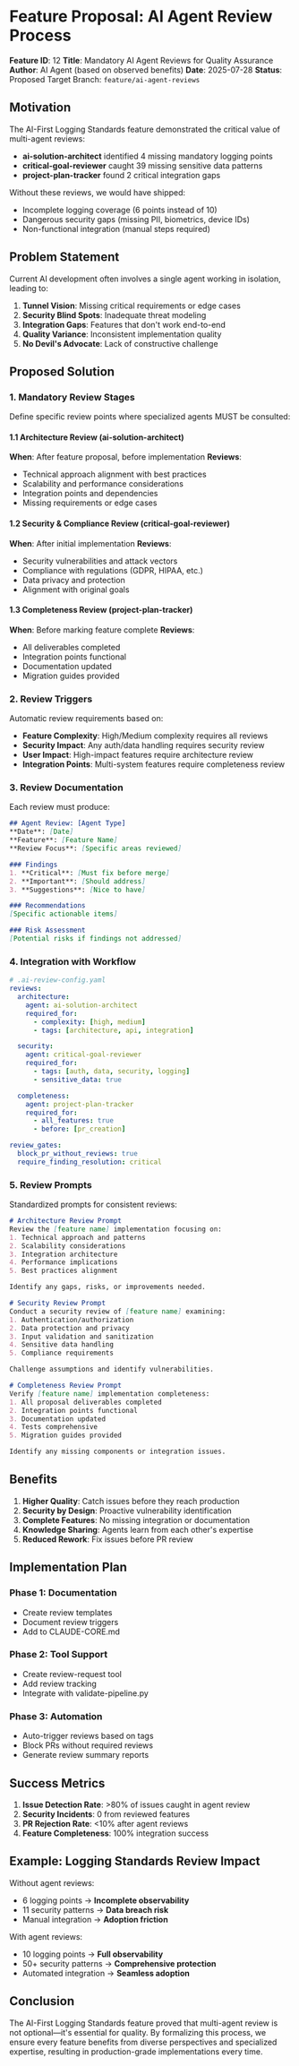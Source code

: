 # Feature Proposal: AI Agent Review Process

**Feature ID**: 12
**Title**: Mandatory AI Agent Reviews for Quality Assurance
**Author**: AI Agent (based on observed benefits)
**Date**: 2025-07-28
**Status**: Proposed
Target Branch: `feature/ai-agent-reviews`

## Motivation

The AI-First Logging Standards feature demonstrated the critical value of multi-agent reviews:
- **ai-solution-architect** identified 4 missing mandatory logging points
- **critical-goal-reviewer** caught 39 missing sensitive data patterns
- **project-plan-tracker** found 2 critical integration gaps

Without these reviews, we would have shipped:
- Incomplete logging coverage (6 points instead of 10)
- Dangerous security gaps (missing PII, biometrics, device IDs)
- Non-functional integration (manual steps required)

## Problem Statement

Current AI development often involves a single agent working in isolation, leading to:
1. **Tunnel Vision**: Missing critical requirements or edge cases
2. **Security Blind Spots**: Inadequate threat modeling
3. **Integration Gaps**: Features that don't work end-to-end
4. **Quality Variance**: Inconsistent implementation quality
5. **No Devil's Advocate**: Lack of constructive challenge

## Proposed Solution

### 1. Mandatory Review Stages

Define specific review points where specialized agents MUST be consulted:

#### 1.1 Architecture Review (ai-solution-architect)
**When**: After feature proposal, before implementation
**Reviews**:
- Technical approach alignment with best practices
- Scalability and performance considerations
- Integration points and dependencies
- Missing requirements or edge cases

#### 1.2 Security & Compliance Review (critical-goal-reviewer)
**When**: After initial implementation
**Reviews**:
- Security vulnerabilities and attack vectors
- Compliance with regulations (GDPR, HIPAA, etc.)
- Data privacy and protection
- Alignment with original goals

#### 1.3 Completeness Review (project-plan-tracker)
**When**: Before marking feature complete
**Reviews**:
- All deliverables completed
- Integration points functional
- Documentation updated
- Migration guides provided

### 2. Review Triggers

Automatic review requirements based on:
- **Feature Complexity**: High/Medium complexity requires all reviews
- **Security Impact**: Any auth/data handling requires security review
- **User Impact**: High-impact features require architecture review
- **Integration Points**: Multi-system features require completeness review

### 3. Review Documentation

Each review must produce:
```markdown
## Agent Review: [Agent Type]
**Date**: [Date]
**Feature**: [Feature Name]
**Review Focus**: [Specific areas reviewed]

### Findings
1. **Critical**: [Must fix before merge]
2. **Important**: [Should address]
3. **Suggestions**: [Nice to have]

### Recommendations
[Specific actionable items]

### Risk Assessment
[Potential risks if findings not addressed]
```

### 4. Integration with Workflow

```yaml
# .ai-review-config.yaml
reviews:
  architecture:
    agent: ai-solution-architect
    required_for:
      - complexity: [high, medium]
      - tags: [architecture, api, integration]

  security:
    agent: critical-goal-reviewer
    required_for:
      - tags: [auth, data, security, logging]
      - sensitive_data: true

  completeness:
    agent: project-plan-tracker
    required_for:
      - all_features: true
      - before: [pr_creation]

review_gates:
  block_pr_without_reviews: true
  require_finding_resolution: critical
```

### 5. Review Prompts

Standardized prompts for consistent reviews:

```markdown
# Architecture Review Prompt
Review the [feature name] implementation focusing on:
1. Technical approach and patterns
2. Scalability considerations
3. Integration architecture
4. Performance implications
5. Best practices alignment

Identify any gaps, risks, or improvements needed.

# Security Review Prompt
Conduct a security review of [feature name] examining:
1. Authentication/authorization
2. Data protection and privacy
3. Input validation and sanitization
4. Sensitive data handling
5. Compliance requirements

Challenge assumptions and identify vulnerabilities.

# Completeness Review Prompt
Verify [feature name] implementation completeness:
1. All proposal deliverables completed
2. Integration points functional
3. Documentation updated
4. Tests comprehensive
5. Migration guides provided

Identify any missing components or integration issues.
```

## Benefits

1. **Higher Quality**: Catch issues before they reach production
2. **Security by Design**: Proactive vulnerability identification
3. **Complete Features**: No missing integration or documentation
4. **Knowledge Sharing**: Agents learn from each other's expertise
5. **Reduced Rework**: Fix issues before PR review

## Implementation Plan

### Phase 1: Documentation
- Create review templates
- Document review triggers
- Add to CLAUDE-CORE.md

### Phase 2: Tool Support
- Create review-request tool
- Add review tracking
- Integrate with validate-pipeline.py

### Phase 3: Automation
- Auto-trigger reviews based on tags
- Block PRs without required reviews
- Generate review summary reports

## Success Metrics

1. **Issue Detection Rate**: >80% of issues caught in agent review
2. **Security Incidents**: 0 from reviewed features
3. **PR Rejection Rate**: <10% after agent reviews
4. **Feature Completeness**: 100% integration success

## Example: Logging Standards Review Impact

Without agent reviews:
- 6 logging points → **Incomplete observability**
- 11 security patterns → **Data breach risk**
- Manual integration → **Adoption friction**

With agent reviews:
- 10 logging points → **Full observability**
- 50+ security patterns → **Comprehensive protection**
- Automated integration → **Seamless adoption**

## Conclusion

The AI-First Logging Standards feature proved that multi-agent review is not optional—it's essential for quality. By formalizing this process, we ensure every feature benefits from diverse perspectives and specialized expertise, resulting in production-grade implementations every time.